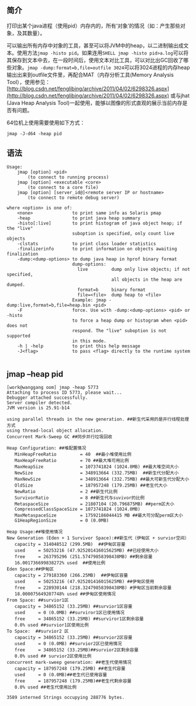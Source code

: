 <!--
author: wngn123
head: head.png
date: 2016-09-13
title: JVM工具 jmap
tags: java jvm jmap
category: Java
status: publish
summary: JVM工具 jmap
-->

## 简介

打印出某个java进程（使用pid）内存内的，所有‘对象’的情况（如：产生那些对象，及其数量）。

可以输出所有内存中对象的工具，甚至可以将JVM中的heap，以二进制输出成文本。使用方法`jmap -histo pid`。如果连用`SHELL jmap -histo pid>a.log`可以将其保存到文本中去，在一段时间后，使用文本对比工具，可以对比出GC回收了哪些对象。`jmap -dump:format=b,file=outfile 3024`可以将3024进程的内存heap输出出来到outfile文件里，再配合MAT（内存分析工具(Memory Analysis Tool），使用参见：[http://blog.csdn.net/fenglibing/archive/2011/04/02/6298326.aspx](http://blog.csdn.net/fenglibing/archive/2011/04/02/6298326.aspx) 或与jhat (Java Heap Analysis Tool)一起使用，能够以图像的形式直观的展示当前内存是否有问题。

64位机上使用需要使用如下方式：
```
jmap -J-d64 -heap pid
```
## 语法
``` 
Usage:
    jmap [option] <pid>
        (to connect to running process)
    jmap [option] <executable <core>
        (to connect to a core file)
    jmap [option] [server_id@]<remote server IP or hostname>
        (to connect to remote debug server)

where <option> is one of:
    <none>               to print same info as Solaris pmap
    -heap                to print java heap summary
    -histo[:live]        to print histogram of java object heap; if the "live"
                         suboption is specified, only count live objects
    -clstats             to print class loader statistics
    -finalizerinfo       to print information on objects awaiting finalization
    -dump:<dump-options> to dump java heap in hprof binary format
                         dump-options:
                           live         dump only live objects; if not specified,
                                        all objects in the heap are dumped.
                           format=b     binary format
                           file=<file>  dump heap to <file>
                         Example: jmap -dump:live,format=b,file=heap.bin <pid>
    -F                   force. Use with -dump:<dump-options> <pid> or -histo
                         to force a heap dump or histogram when <pid> does not
                         respond. The "live" suboption is not supported
                         in this mode.
    -h | -help           to print this help message
    -J<flag>             to pass <flag> directly to the runtime system
  
```

## jmap –heap pid
```
[work@wanggang oom] jmap -heap 5773
Attaching to process ID 5773, please wait...
Debugger attached successfully.
Server compiler detected.
JVM version is 25.91-b14

using parallel threads in the new generation. ##新生代采用的是并行线程处理方式
using thread-local object allocation.
Concurrent Mark-Sweep GC ##同步并行垃圾回收

Heap Configuration: ##堆配置情况
   MinHeapFreeRatio         = 40  ##最小堆使用比例
   MaxHeapFreeRatio         = 70 ##最大堆可用比例
   MaxHeapSize              = 1073741824 (1024.0MB) ##最大堆空间大小
   NewSize                  = 348913664 (332.75MB)  ##新生代分配大小	
   MaxNewSize               = 348913664 (332.75MB) ##最大可新生代分配大小
   OldSize                  = 187957248 (179.25MB) ##老生代大小
   NewRatio                 = 2 ##新生代比例
   SurvivorRatio            = 8 ##新生代与suvivor的比例
   MetaspaceSize            = 21807104 (20.796875MB) ##perm区大小	
   CompressedClassSpaceSize = 1073741824 (1024.0MB) 
   MaxMetaspaceSize         = 17592186044415 MB ##最大可分配perm区大小
   G1HeapRegionSize         = 0 (0.0MB)

Heap Usage:##堆使用情况
New Generation (Eden + 1 Survivor Space):##新生代（伊甸区 + survior空间）
   capacity = 314048512 (299.5MB)  ##伊甸区容量
   used     = 50253216 (47.925201416015625MB) ##已经使用大小
   free     = 263795296 (251.57479858398438MB) ##剩余容量
   16.001736699838272% used  ##使用比例
Eden Space:##伊甸区
   capacity = 279183360 (266.25MB)  ##伊甸区容量
   used     = 50253216 (47.925201416015625MB) ##伊甸区使用
   free     = 228930144 (218.32479858398438MB) #伊甸区当前剩余容量
   18.000075649207748% used ##伊甸区使用情况
From Space: ##survior1区
   capacity = 34865152 (33.25MB) ##survior1区容量
   used     = 0 (0.0MB) ##surviror1区已使用情况
   free     = 34865152 (33.25MB) ##surviror1区剩余容量
   0.0% used ##survior1区使用比例
To Space:  ##survior2 区
   capacity = 34865152 (33.25MB) ##survior2区容量
   used     = 0 (0.0MB) ##survior2区已使用情况
   free     = 34865152 (33.25MB)##survior2区剩余容量
   0.0% used ## survior2区使用比例
concurrent mark-sweep generation: ##老生代使用情况
   capacity = 187957248 (179.25MB) ##老生代容量
   used     = 0 (0.0MB)##老生代已使用容量
   free     = 187957248 (179.25MB)##老生代剩余容量
   0.0% used ##老生代使用比例

3589 interned Strings occupying 288776 bytes.

```


